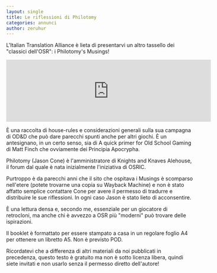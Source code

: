 ```yaml
---
layout: single
title: Le riflessioni di Philotomy
categories: annunci
author: zeruhur
---
```


L'Italian Translation Alliance è lieta di presentarvi un altro tassello dei "classici dell'OSR": i Philotomy's Musings!

<iframe frameborder="0" src="https://itch.io/embed/1078079" width="552" height="167"><a href="https://ita-translation-alliance.itch.io/le-riflessioni-di-philotomy">Le riflessioni di Philotomy by Italian Translation Alliance</a></iframe>

È una raccolta di house-rules e considerazioni generali sulla sua campagna di OD&D che può dare parecchi spunti anche per altri giochi. È un antesignano, in un certo senso, sia di A quick primer for Old School Gaming di Matt Finch che ovviamente dei Principia Apocrypha.

Philotomy (Jason Cone) è l'amministratore di Knights and Knaves Alehouse, il forum dal quale è nata inizialmente l'iniziativa di OSRIC.

Purtroppo è da parecchi anni che il sito che ospitava i Musings è scomparso nell'etere (potete trovarne una copia su Wayback Machine) e non è stato affatto semplice contattare Cone per avere il permesso di tradurre e distribuire le sue riflessioni. In ogni caso Jason è stato lieto di acconsentire.

È una lettura densa e, secondo me, essenziale per un giocatore di retrocloni, ma anche chi è avvezzo a OSR più "moderni" può trovare delle ispirazioni.

Il booklet è formattato per essere stampato a casa in un regolare foglio A4 per ottenere un libretto A5. Non è previsto POD.

Ricordatevi che a differenza di altri materiali da noi pubblicati in precedenza, questo testo è gratuito ma non è sotto licenza libera, quindi siete invitati e non usarlo senza il permesso diretto dell'autore!